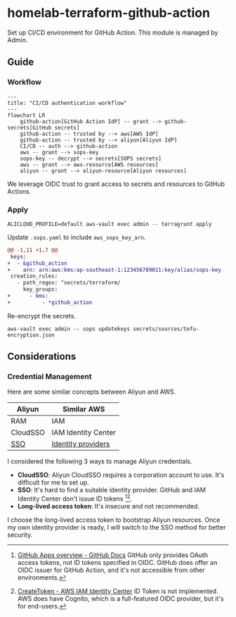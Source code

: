 # homelab-terraform-github-action

Set up CI/CD environment for GitHub Action. This module is managed by Admin.

## Guide

### Workflow

```mermaid
---
title: "CI/CD authentication workflow"
---
flowchart LR
    github-action[GitHub Action IdP] -- grant --> github-secrets[GitHub secrets]
    github-action -- trusted by --> aws[AWS IdP]
    github-action -- trusted by --> aliyun[Aliyun IdP]
    CI/CD -- auth --> github-action
    aws -- grant --> sops-key
    sops-key -- decrypt --> secrets[SOPS secrets]
    aws -- grant --> aws-resource[AWS resources]
    aliyun -- grant --> aliyun-resource[Aliyun resources]
```

We leverage OIDC trust to grant access to secrets and resources to GitHub Actions.

### Apply

```shell
ALICLOUD_PROFILE=default aws-vault exec admin -- terragrunt apply
```

Update `.sops.yaml` to include `aws_sops_key_arn`.

```diff
@@ -1,11 +1,7 @@
 keys:
+  - &github_action
+    arn: arn:aws:kms:ap-southeast-1:123456789011:key/alias/sops-key
 creation_rules:
   - path_regex: ^secrets/terraform/
     key_groups:
+      - kms:
+          - *github_action
```

Re-encrypt the secrets.

```shell
aws-vault exec admin -- sops updatekeys secrets/sources/tofu-encryption.json
```

## Considerations

### Credential Management

Here are some similar concepts between Aliyun and AWS.

| Aliyun   | Similar AWS          |
| -------- | -------------------- |
| RAM      | IAM                  |
| CloudSSO | IAM Identity Center  |
| [SSO]    | [Identity providers] |

[sso]: https://www.alibabacloud.com/help/en/ram/user-guide/sso-overview
[Identity providers]: https://docs.aws.amazon.com/IAM/latest/UserGuide/id_roles_providers.html

I considered the following 3 ways to manage Aliyun credentials.

- **CloudSSO**: Aliyun CloudSSO requires a corporation account to use. It's
  difficult for me to set up.
- **SSO**: It's hard to find a suitable identity provider. GitHub and
  IAM Identity Center don't issue ID tokens [^1][^2].
- **Long-lived access token**: It's insecure and not recommended.

[^1]:
    [GitHub Apps overview - GitHub Docs](https://docs.github.com/en/apps/overview)
    GitHub only provides OAuth access tokens, not ID tokens specified in OIDC.
    GitHub does offer an OIDC issuer for GitHub Action, and it's not accessible
    from other environments.

[^2]:
    [CreateToken - AWS IAM Identity Center](https://docs.aws.amazon.com/singlesignon/latest/OIDCAPIReference/API_CreateToken.html#API_CreateToken_ResponseSyntax)
    ID Token is not implemented. AWS does have Cognito, which is a full-featured
    OIDC provider, but it's for end-users.

I choose the long-lived access token to bootstrap Aliyun resources. Once my own
identity provider is ready, I will switch to the SSO method for better security.
